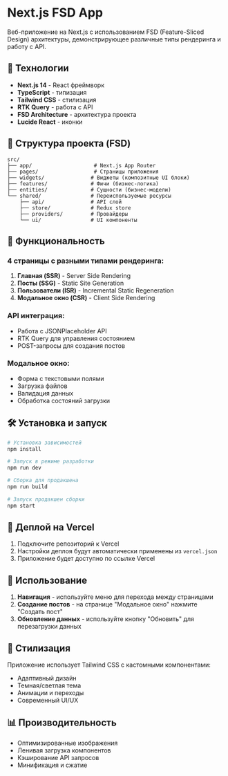 # Next.js FSD App

Веб-приложение на Next.js с использованием FSD (Feature-Sliced Design) архитектуры, демонстрирующее различные типы рендеринга и работу с API.

## 🚀 Технологии

- **Next.js 14** - React фреймворк
- **TypeScript** - типизация
- **Tailwind CSS** - стилизация
- **RTK Query** - работа с API
- **FSD Architecture** - архитектура проекта
- **Lucide React** - иконки

## 📁 Структура проекта (FSD)

```
src/
├── app/                    # Next.js App Router
├── pages/                  # Страницы приложения
├── widgets/               # Виджеты (композитные UI блоки)
├── features/              # Фичи (бизнес-логика)
├── entities/              # Сущности (бизнес-модели)
└── shared/                # Переиспользуемые ресурсы
    ├── api/               # API слой
    ├── store/             # Redux store
    ├── providers/         # Провайдеры
    └── ui/                # UI компоненты
```

## 🎯 Функциональность

### 4 страницы с разными типами рендеринга:

1. **Главная (SSR)** - Server Side Rendering
2. **Посты (SSG)** - Static Site Generation  
3. **Пользователи (ISR)** - Incremental Static Regeneration
4. **Модальное окно (CSR)** - Client Side Rendering

### API интеграция:
- Работа с JSONPlaceholder API
- RTK Query для управления состоянием
- POST-запросы для создания постов

### Модальное окно:
- Форма с текстовыми полями
- Загрузка файлов
- Валидация данных
- Обработка состояний загрузки

## 🛠 Установка и запуск

```bash
# Установка зависимостей
npm install

# Запуск в режиме разработки
npm run dev

# Сборка для продакшена
npm run build

# Запуск продакшен сборки
npm start
```

## 🚀 Деплой на Vercel

1. Подключите репозиторий к Vercel
2. Настройки деплоя будут автоматически применены из `vercel.json`
3. Приложение будет доступно по ссылке Vercel

## 📱 Использование

1. **Навигация** - используйте меню для перехода между страницами
2. **Создание постов** - на странице "Модальное окно" нажмите "Создать пост"
3. **Обновление данных** - используйте кнопку "Обновить" для перезагрузки данных

## 🎨 Стилизация

Приложение использует Tailwind CSS с кастомными компонентами:
- Адаптивный дизайн
- Темная/светлая тема
- Анимации и переходы
- Современный UI/UX

## 📊 Производительность

- Оптимизированные изображения
- Ленивая загрузка компонентов
- Кэширование API запросов
- Минификация и сжатие
